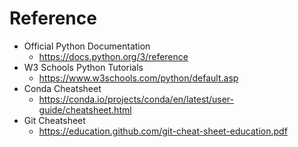 # Reference

- Official Python Documentation
  - https://docs.python.org/3/reference
- W3 Schools Python Tutorials
  - https://www.w3schools.com/python/default.asp
- Conda Cheatsheet
  - https://conda.io/projects/conda/en/latest/user-guide/cheatsheet.html
- Git Cheatsheet
  - https://education.github.com/git-cheat-sheet-education.pdf
